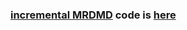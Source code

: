### [incremental MRDMD](https://dl.acm.org/doi/10.1109/SCW63240.2024.00197) code is [here](https://github.com/sshilpika/incremental-mrdmd)
